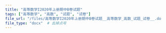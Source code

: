 ```yaml
---
title: "高等数学I2020年上册期中B卷试题"
tags: ["高等数学", "高数", "试题", "试卷"]
file_url: "/files/高等数学I2020年上册期中B卷试题__高等数学_高数_试题_试卷__.docx"
file_type: "docx"  # 去掉点号
---
```




<!-- 文件类型: .docx -->
<!-- 文件图标: 📝 -->
